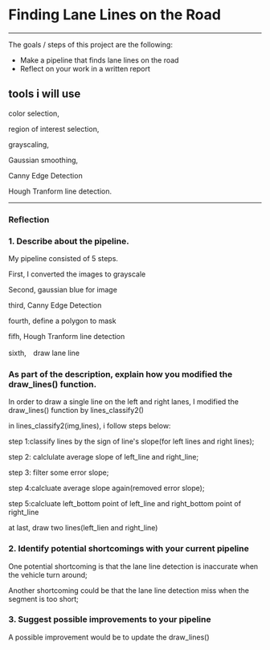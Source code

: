 # **Finding Lane Lines on the Road** 

---

The goals / steps of this project are the following:
* Make a pipeline that finds lane lines on the road
* Reflect on your work in a written report


## tools i will use

color selection, 

region of interest selection, 

grayscaling, 

Gaussian smoothing, 

Canny Edge Detection 
 
Hough Tranform line detection. 

---

### Reflection



### 1. Describe about the pipeline. 

My pipeline consisted of 5 steps. 

First, I converted the images to grayscale

Second, gaussian blue for image

third, Canny Edge Detection 

fourth, define a polygon to mask

fifh,  Hough Tranform  line detection

sixth,　draw lane line

### As part of the description, explain how you modified the draw_lines() function.

In order to draw a single line on the left and right lanes, I modified the draw_lines() function by lines_classify2()

in lines_classify2(img,lines), i follow steps below:

step 1:classify lines by the sign of line's slope(for left lines and right lines);

step 2: calclulate average slope of left_line and right_line;

step 3: filter some error slope;

step 4:calcluate average slope again(removed error slope);

step 5:calcluate left_bottom point of left_line and right_bottom point of right_line

at last, draw two lines(left_lien and right_line)



### 2. Identify potential shortcomings with your current pipeline


One potential shortcoming is that the lane line detection is inaccurate when the vehicle turn around;

Another shortcoming could be that the lane line detection  miss when the segment is too short;




### 3. Suggest possible improvements to your pipeline

A possible improvement would be to update the draw_lines()


